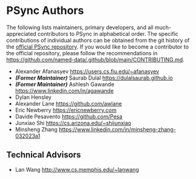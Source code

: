 # PSync Authors

The following lists maintainers, primary developers, and all much-appreciated contributors to PSync in alphabetical order.
The specific contributions of individual authors can be obtained from the git history of the [official PSync repository](https://github.com/named-data/PSync).
If you would like to become a contributor to the official repository, please follow the recommendations in <https://github.com/named-data/.github/blob/main/CONTRIBUTING.md>.

* Alexander Afanasyev <https://users.cs.fiu.edu/~afanasyev>
* ***(Former Maintainer)*** Saurab Dulal <https://dulalsaurab.github.io>
* ***(Former Maintainer)*** Ashlesh Gawande <https://www.linkedin.com/in/agawande>
* Dylan Hensley
* Alexander Lane <https://github.com/awlane>
* Eric Newberry <https://ericnewberry.com>
* Davide Pesavento <https://github.com/Pesa>
* Junxiao Shi <https://cs.arizona.edu/~shijunxiao>
* Minsheng Zhang <https://www.linkedin.com/in/minsheng-zhang-032023a1>

## Technical Advisors

* Lan Wang <http://www.cs.memphis.edu/~lanwang>
